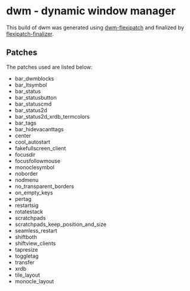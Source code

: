 # dwm - dynamic window manager

This build of dwm was generated using [dwm-flexipatch](https://github.com/bakkeby/dwm-flexipatch.git) and finalized by [flexipatch-finalizer](https://github.com/bakkeby/flexipatch-finalizer).

## Patches

The patches used are listed below:

- bar_dwmblocks
- bar_ltsymbol
- bar_status
- bar_statusbutton
- bar_statuscmd
- bar_status2d
- bar_status2d_xrdb_termcolors
- bar_tags
- bar_hidevacanttags
- center
- cool_autostart
- fakefullscreen_client
- focusdir
- focusfollowmouse
- monoclesymbol
- noborder
- nodmenu
- no_transparent_borders
- on_empty_keys
- pertag
- restartsig
- rotatestack
- scratchpads
- scratchpads_keep_position_and_size
- seamless_restart
- shiftboth
- shiftview_clients
- tapresize
- toggletag
- transfer
- xrdb
- tile_layout
- monocle_layout
